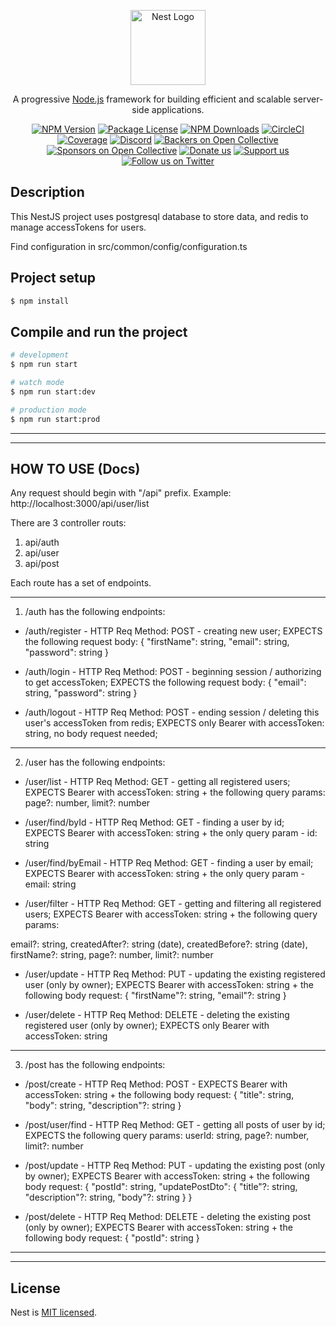 <p align="center">
  <a href="http://nestjs.com/" target="blank"><img src="https://nestjs.com/img/logo-small.svg" width="120" alt="Nest Logo" /></a>
</p>

[circleci-image]: https://img.shields.io/circleci/build/github/nestjs/nest/master?token=abc123def456
[circleci-url]: https://circleci.com/gh/nestjs/nest

  <p align="center">A progressive <a href="http://nodejs.org" target="_blank">Node.js</a> framework for building efficient and scalable server-side applications.</p>
    <p align="center">
<a href="https://www.npmjs.com/~nestjscore" target="_blank"><img src="https://img.shields.io/npm/v/@nestjs/core.svg" alt="NPM Version" /></a>
<a href="https://www.npmjs.com/~nestjscore" target="_blank"><img src="https://img.shields.io/npm/l/@nestjs/core.svg" alt="Package License" /></a>
<a href="https://www.npmjs.com/~nestjscore" target="_blank"><img src="https://img.shields.io/npm/dm/@nestjs/common.svg" alt="NPM Downloads" /></a>
<a href="https://circleci.com/gh/nestjs/nest" target="_blank"><img src="https://img.shields.io/circleci/build/github/nestjs/nest/master" alt="CircleCI" /></a>
<a href="https://coveralls.io/github/nestjs/nest?branch=master" target="_blank"><img src="https://coveralls.io/repos/github/nestjs/nest/badge.svg?branch=master#9" alt="Coverage" /></a>
<a href="https://discord.gg/G7Qnnhy" target="_blank"><img src="https://img.shields.io/badge/discord-online-brightgreen.svg" alt="Discord"/></a>
<a href="https://opencollective.com/nest#backer" target="_blank"><img src="https://opencollective.com/nest/backers/badge.svg" alt="Backers on Open Collective" /></a>
<a href="https://opencollective.com/nest#sponsor" target="_blank"><img src="https://opencollective.com/nest/sponsors/badge.svg" alt="Sponsors on Open Collective" /></a>
  <a href="https://paypal.me/kamilmysliwiec" target="_blank"><img src="https://img.shields.io/badge/Donate-PayPal-ff3f59.svg" alt="Donate us"/></a>
    <a href="https://opencollective.com/nest#sponsor"  target="_blank"><img src="https://img.shields.io/badge/Support%20us-Open%20Collective-41B883.svg" alt="Support us"></a>
  <a href="https://twitter.com/nestframework" target="_blank"><img src="https://img.shields.io/twitter/follow/nestframework.svg?style=social&label=Follow" alt="Follow us on Twitter"></a>
</p>
  <!--[![Backers on Open Collective](https://opencollective.com/nest/backers/badge.svg)](https://opencollective.com/nest#backer)
  [![Sponsors on Open Collective](https://opencollective.com/nest/sponsors/badge.svg)](https://opencollective.com/nest#sponsor)-->

## Description

This NestJS project uses postgresql database to store data, and redis to manage accessTokens for users.

Find configuration in src/common/config/configuration.ts

## Project setup

```bash
$ npm install
```

## Compile and run the project

```bash
# development
$ npm run start

# watch mode
$ npm run start:dev

# production mode
$ npm run start:prod
```

---
---

## HOW TO USE (Docs)

Any request should begin with "/api" prefix.
Example: http://localhost:3000/api/user/list

There are 3 controller routs:
1. api/auth
2. api/user
3. api/post

Each route has a set of endpoints.

---

1. /auth has the following endpoints:
- /auth/register - HTTP Req Method: POST - creating new user;
EXPECTS the following request body: {
  "firstName": string,
  "email": string,
  "password": string
  }


- /auth/login - HTTP Req Method: POST - beginning session / authorizing to get accessToken; EXPECTS the following request body: {
  "email": string,
  "password": string
  }


- /auth/logout - HTTP Req Method: POST - ending session / deleting this user's accessToken from redis; EXPECTS only Bearer with accessToken: string, no body request needed;

---

2. /user has the following endpoints:
- /user/list - HTTP Req Method: GET - getting all registered users; EXPECTS Bearer with accessToken: string + the following query params: page?: number, limit?: number


- /user/find/byId - HTTP Req Method: GET - finding a user by id; EXPECTS Bearer with accessToken: string + the only query param - id: string


- /user/find/byEmail - HTTP Req Method: GET - finding a user by email; EXPECTS Bearer with accessToken: string + the only query param - email: string


- /user/filter - HTTP Req Method: GET - getting and filtering all registered users; EXPECTS Bearer with accessToken: string + the following query params: 

email?: string, createdAfter?: string (date), createdBefore?: string (date), firstName?: string, page?: number, limit?: number

- /user/update - HTTP Req Method: PUT - updating the existing registered user (only by owner); EXPECTS Bearer with accessToken: string + the following body request: {
  "firstName"?: string, "email"?: string
  }


- /user/delete - HTTP Req Method: DELETE - deleting the existing registered user (only by owner); EXPECTS only Bearer with accessToken: string

---

3. /post has the following endpoints:
- /post/create - HTTP Req Method: POST - EXPECTS Bearer with accessToken: string + the following body request: {
  "title": string,
  "body": string,
  "description"?: string
  }


- /post/user/find - HTTP Req Method: GET - getting all posts of user by id; EXPECTS the following query params: userId: string, page?: number, limit?: number


- /post/update - HTTP Req Method: PUT - updating the existing post (only by owner); EXPECTS Bearer with accessToken: string + the following body request: {
  "postId": string,
  "updatePostDto": {
  "title"?: string,
  "description"?: string,
  "body"?: string
  }
  }


- /post/delete - HTTP Req Method: DELETE - deleting the existing post (only by owner); EXPECTS Bearer with accessToken: string + the following body request: {
  "postId": string
  }


---
---

## License

Nest is [MIT licensed](https://github.com/nestjs/nest/blob/master/LICENSE).
